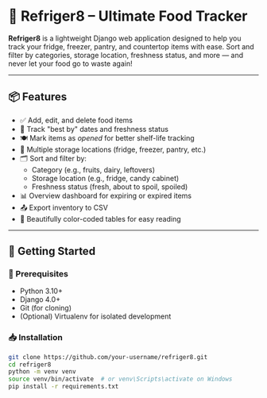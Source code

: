 # 🧊 Refriger8 – Ultimate Food Tracker

**Refriger8** is a lightweight Django web application designed to help you track your fridge, freezer, pantry, and countertop items with ease. Sort and filter by categories, storage location, freshness status, and more — and never let your food go to waste again!

---

## 📦 Features

- ✅ Add, edit, and delete food items
- 📅 Track "best by" dates and freshness status
- 🍽️ Mark items as *opened* for better shelf-life tracking
- 📍 Multiple storage locations (fridge, freezer, pantry, etc.)
- 🗂️ Sort and filter by:
  - Category (e.g., fruits, dairy, leftovers)
  - Storage location (e.g., fridge, candy cabinet)
  - Freshness status (fresh, about to spoil, spoiled)
- 📊 Overview dashboard for expiring or expired items
- 📤 Export inventory to CSV
- 🎨 Beautifully color-coded tables for easy reading

---

## 🚀 Getting Started

### 🔧 Prerequisites

- Python 3.10+
- Django 4.0+
- Git (for cloning)
- (Optional) Virtualenv for isolated development

### 📥 Installation

```bash
git clone https://github.com/your-username/refriger8.git
cd refriger8
python -m venv venv
source venv/bin/activate  # or venv\Scripts\activate on Windows
pip install -r requirements.txt
